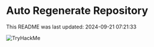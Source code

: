 # Auto Regenerate Repository

This README was last updated: 2024-09-21 07:21:33

 ![TryHackMe](https://tryhackme.com/badge/533634)
